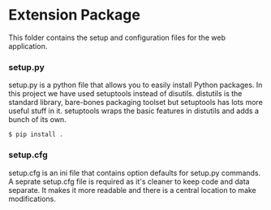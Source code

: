 # Extension Package
This folder contains the setup and configuration files for the web application. 

### setup.py
setup.py is a python file that allows you to easily install Python packages. In this project we have used setuptools instead of disutils. distutils is the standard library, bare-bones packaging toolset but setuptools has lots more useful stuff in it. setuptools wraps the basic features in distutils and adds a bunch of its own.

`$ pip install . `

### setup.cfg
setup.cfg is an ini file that contains option defaults for setup.py commands. A seprate setup.cfg file is required as it's cleaner to keep code and data separate. It makes it more readable and there is a central location to make modifications. 
